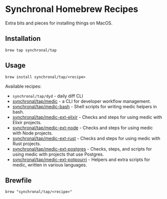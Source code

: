 # Synchronal Homebrew Recipes

Extra bits and pieces for installing things on MacOS.


## Installation

```shell
brew tap synchronal/tap
```


## Usage

```shell
brew install synchronal/tap/<recipe>
```

Available recipes:

- `synchronal/tap/dyd` - daily diff CLI
- [synchronal/tap/medic](https://github.com/synchronal/medic-rs) - a CLI for developer workflow management.
- [synchronal/tap/medic-bash](https://github.com/synchronal/medic-bash) - Shell scripts for writing medic helpers in bash.
- [synchronal/tap/medic-ext-elixir](https://github.com/synchronal/medic-ext-elixir) - Checks and steps for
  using medic with Elixir projects.
- [synchronal/tap/medic-ext-node](https://github.com/synchronal/medic-ext-node) - Checks and steps for
  using medic with Node projects.
- [synchronal/tap/medic-ext-rust](https://github.com/synchronal/medic-ext-rust) - Checks and steps for
  using medic with Rust projects.
- [synchronal/tap/medic-ext-postgres](https://github.com/synchronal/medic-ext-postgres) - Checks, steps, and
  scripts for using medic with projects that use Postgres.
- [synchronal/tap/medic-ext-potpourri](https://github.com/synchronal/medic-ext-potpourri) - Helpers and
  extra scripts for medic, written in various languages.

## Brewfile

```shell
brew "synchronal/tap/<recipe>"
```

